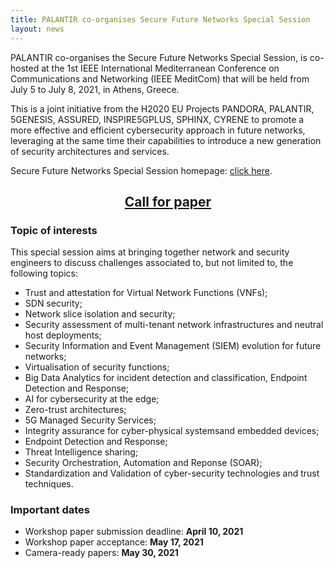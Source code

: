 ```yaml
---
title: PALANTIR co-organises Secure Future Networks Special Session
layout: news
---
```


PALANTIR co-organises the Secure Future Networks Special Session, is co-hosted at the 1st IEEE International Mediterranean Conference on Communications and Networking (IEEE MeditCom) that will be held from July 5 to July 8, 2021, in Athens, Greece.

This is a joint initiative from the H2020 EU Projects PANDORA, PALANTIR, 5GENESIS, ASSURED, INSPIRE5GPLUS, SPHINX, CYRENE to promote a more effective and efficient cybersecurity approach in future networks, leveraging at the same time their capabilities to introduce a new generation of security architectures and services.

Secure Future Networks Special Session homepage: <a href="https://meditcom2021.ieee-meditcom.org/authors/call-for-special-sessions/" title="link">click here</a>.

<h2 style="text-align: center;"><a href="https://meditcom2021.ieee-meditcom.org/wp-content/uploads/sites/159/2021/03/SS4_Securing-Future-Networks_2021_Special_Session_Meditcom.pdf">Call for paper</a></h2>

<h3>Topic of interests</h3>

This special session aims at bringing together network and security engineers to discuss challenges associated to, but not limited to, the following topics:

<ul>
<li>Trust and attestation for Virtual Network Functions (VNFs); </li>
<li>SDN security;</li>
<li>Network slice isolation and security;</li>
<li>Security assessment of multi-tenant network infrastructures and neutral host deployments;</li>
<li>Security Information and Event Management (SIEM) evolution for future networks;</li>
<li>Virtualisation of security functions;</li>
<li>Big Data Analytics for incident detection and classification, Endpoint Detection and Response;</li>
<li>AI for cybersecurity at the edge;</li>
<li>Zero-trust architectures;</li>
<li>5G Managed Security Services;</li>
<li>Integrity assurance for cyber-physical systemsand embedded devices;</li>
<li>Endpoint Detection and Response;</li>
<li>Threat Intelligence sharing;</li>
<li>Security Orchestration, Automation and Reponse (SOAR);</li>
<li>Standardization and Validation of cyber-security technologies and trust techniques.</li>
</ul>

<h3>Important dates</h3>

<ul>
<li> Workshop paper submission deadline: <strong>April 10, 2021</strong></li>
<li> Workshop paper acceptance: <strong>May 17, 2021</strong></li>
<li> Camera-ready papers: <strong>May 30, 2021</strong></li>
<!-- <li> Conference date: <strong>July 2, 2021</strong></li> -->
</ul>
